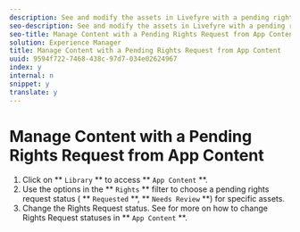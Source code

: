 ```yaml
---
description: See and modify the assets in Livefyre with a pending rights request.
seo-description: See and modify the assets in Livefyre with a pending rights request.
seo-title: Manage Content with a Pending Rights Request from App Content
solution: Experience Manager
title: Manage Content with a Pending Rights Request from App Content
uuid: 9594f722-7468-438c-97d7-034e02624967
index: y
internal: n
snippet: y
translate: y
---
```


# Manage Content with a Pending Rights Request from App Content


1. Click on ** `Library` ** to access ** `App Content` **.
1. Use the options in the ** `Rights` ** filter to choose a pending rights request status ( ** `Requested` **, ** `Needs Review` **) for specific assets.
1. Change the Rights Request status. See [](c_how_requesting_rights_works.md#c_how_requesting_rights_works) for more on how to change Rights Request statuses in ** `App Content` **.
